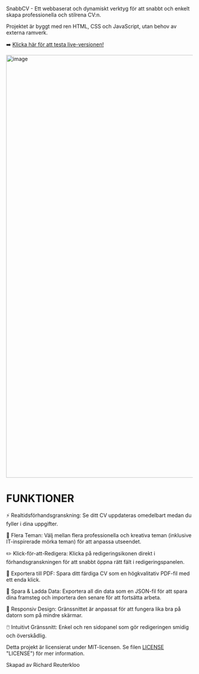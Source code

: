 SnabbCV - Ett webbaserat och dynamiskt verktyg för att snabbt och enkelt skapa professionella och stilrena CV:n.

Projektet är byggt med ren HTML, CSS och JavaScript, utan behov av externa ramverk.

➡️ [Klicka här för att testa live-versionen!](https://reuterkloo.github.io/SnabbCV/ "SnabbCV")

<img width="1262" height="1142" alt="image" src="https://github.com/user-attachments/assets/138b8a15-85e3-44d4-9ae1-dbd8603ba4be" />

# FUNKTIONER
⚡ Realtidsförhandsgranskning: Se ditt CV uppdateras omedelbart medan du fyller i dina uppgifter.

🎨 Flera Teman: Välj mellan flera professionella och kreativa teman (inklusive IT-inspirerade mörka teman) för att anpassa utseendet.

✏️ Klick-för-att-Redigera: Klicka på redigeringsikonen direkt i förhandsgranskningen för att snabbt öppna rätt fält i redigeringspanelen.

📄 Exportera till PDF: Spara ditt färdiga CV som en högkvalitativ PDF-fil med ett enda klick.

💾 Spara & Ladda Data: Exportera all din data som en JSON-fil för att spara dina framsteg och importera den senare för att fortsätta arbeta.

📱 Responsiv Design: Gränssnittet är anpassat för att fungera lika bra på datorn som på mindre skärmar.

🖱️ Intuitivt Gränssnitt: Enkel och ren sidopanel som gör redigeringen smidig och överskådlig.

Detta projekt är licensierat under MIT-licensen. Se filen [LICENSE](https://github.com/Reuterkloo/SnabbCV/blob/main/LICENSE) "LICENSE") för mer information.



Skapad av Richard Reuterkloo
